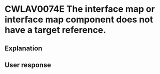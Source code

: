 # CWLAV0074E The interface map or interface map component does not have a target reference.

## Explanation

## User response
